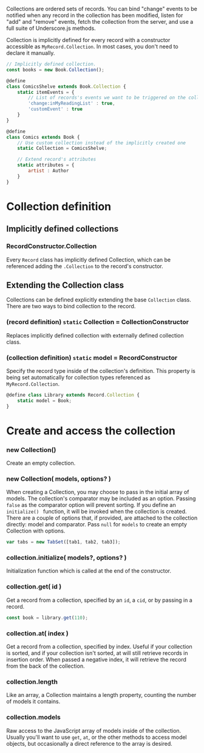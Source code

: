 Collections are ordered sets of records. You can bind "change" events to be notified when any record in the collection has been modified, listen for "add" and "remove" events, fetch the collection from the server, and use a full suite of Underscore.js methods.

Collection is implicitly defined for every record with a constructor accessible as `MyRecord.Collection`. In most cases, you
don't need to declare it manually.

```javascript
// Implicitly defined collection.
const books = new Book.Collection();

@define
class ComicsShelve extends Book.Collection {
    static itemEvents = {
        // List of records's events we want to be triggered on the collection
        'change:inMyReadingList' : true,
        'customEvent' : true
    }
}

@define
class Comics extends Book {
    // Use custom collection instead of the implicitly created one
    static Collection = ComicsShelve;

    // Extend record's attributes
    static attributes = {
        artist : Author
    }
}
```

# Collection definition

## Implicitly defined collections
### RecordConstructor.Collection

Every `Record` class has implicitly defined Collection, which can be referenced adding the `.Collection` to the record's constructor.

## Extending the Collection class

Collections can be defined explicitly extending the base `Collection` class. There are two ways to bind collection to the record.

### (record definition) `static` Collection = CollectionConstructor

Replaces implicitly defined collection with externally defined collection class.

### (collection definition) `static` model = RecordConstructor

Specify the record type inside of the collection's definition. This property is being set automatically for collection types referenced as `MyRecord.Collection`.

```javascript
@define class Library extends Record.Collection {
    static model = Book;
}
```

# Create and access the collection

### new Collection()

Create an empty collection.

### new Collection( models, options? )

When creating a Collection, you may choose to pass in the initial array of models. The collection's comparator may be included as an option. Passing `false` as the comparator option will prevent sorting. If you define an `initialize() ` function, it will be invoked when the collection is created. There are a couple of options that, if provided, are attached to the collection directly: model and comparator.
Pass `null` for `models` to create an empty Collection with options.

```javascript
var tabs = new TabSet([tab1, tab2, tab3]);
```

### collection.initialize( models?, options? )

Initialization function which is called at the end of the constructor.

### collection.get( id )
Get a record from a collection, specified by an `id`, a `cid`, or by passing in a record.

```javascript
const book = library.get(110);
```

### collection.at( index )

Get a record from a collection, specified by index. Useful if your collection is sorted, and if your collection isn't sorted, at will still retrieve records in insertion order. When passed a negative index, it will retrieve the record from the back of the collection.

### collection.length
Like an array, a Collection maintains a length property, counting the number of models it contains.

### collection.models

Raw access to the JavaScript array of models inside of the collection. Usually you'll want to use `get`, `at`, or the other methods to access model objects, but occasionally a direct reference to the array is desired.
